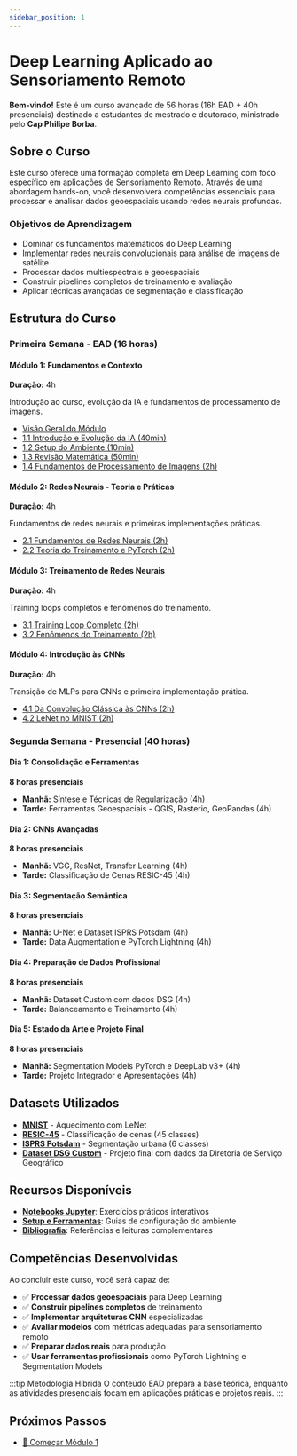 ```yaml
---
sidebar_position: 1
---
```


# Deep Learning Aplicado ao Sensoriamento Remoto

**Bem-vindo!** Este é um curso avançado de 56 horas (16h EAD + 40h presenciais) destinado a estudantes de mestrado e doutorado, ministrado pelo **Cap Philipe Borba**.

## Sobre o Curso

Este curso oferece uma formação completa em Deep Learning com foco específico em aplicações de Sensoriamento Remoto. Através de uma abordagem hands-on, você desenvolverá competências essenciais para processar e analisar dados geoespaciais usando redes neurais profundas.

### Objetivos de Aprendizagem

- Dominar os fundamentos matemáticos do Deep Learning
- Implementar redes neurais convolucionais para análise de imagens de satélite
- Processar dados multiespectrais e geoespaciais
- Construir pipelines completos de treinamento e avaliação
- Aplicar técnicas avançadas de segmentação e classificação

## Estrutura do Curso

### Primeira Semana - EAD (16 horas)

#### Módulo 1: Fundamentos e Contexto
**Duração:** 4h

Introdução ao curso, evolução da IA e fundamentos de processamento de imagens.
- [Visão Geral do Módulo](./modulos/modulo1)
- [1.1 Introdução e Evolução da IA (40min)](./modulos/modulo1/introducao)
- [1.2 Setup do Ambiente (10min)](./modulos/modulo1/setup)
- [1.3 Revisão Matemática (50min)](./modulos/modulo1/matematica)
- [1.4 Fundamentos de Processamento de Imagens (2h)](./modulos/modulo1/processamento-imagens)

#### Módulo 2: Redes Neurais - Teoria e Práticas
**Duração:** 4h

Fundamentos de redes neurais e primeiras implementações práticas.

- [2.1 Fundamentos de Redes Neurais (2h)](./modulos/modulo2/fundamentos/)
- [2.2 Teoria do Treinamento e PyTorch (2h)](./modulos/modulo2/treinamento-pytorch/)

#### Módulo 3: Treinamento de Redes Neurais
**Duração:** 4h

Training loops completos e fenômenos do treinamento.

- [3.1 Training Loop Completo (2h)](./modulos/modulo3/training-loop/)
- [3.2 Fenômenos do Treinamento (2h)](./modulos/modulo3/fenomenos-treinamento/)

#### Módulo 4: Introdução às CNNs
**Duração:** 4h

Transição de MLPs para CNNs e primeira implementação prática.

- [4.1 Da Convolução Clássica às CNNs (2h)](./modulos/modulo4/convolucao-classica-cnns/)
- [4.2 LeNet no MNIST (2h)](./modulos/modulo4/lenet-mnist/)

### Segunda Semana - Presencial (40 horas)

#### Dia 1: Consolidação e Ferramentas
**8 horas presenciais**

- **Manhã:** Síntese e Técnicas de Regularização (4h)
- **Tarde:** Ferramentas Geoespaciais - QGIS, Rasterio, GeoPandas (4h)

#### Dia 2: CNNs Avançadas
**8 horas presenciais**

- **Manhã:** VGG, ResNet, Transfer Learning (4h)
- **Tarde:** Classificação de Cenas RESIC-45 (4h)

#### Dia 3: Segmentação Semântica
**8 horas presenciais**

- **Manhã:** U-Net e Dataset ISPRS Potsdam (4h)
- **Tarde:** Data Augmentation e PyTorch Lightning (4h)

#### Dia 4: Preparação de Dados Profissional
**8 horas presenciais**

- **Manhã:** Dataset Custom com dados DSG (4h)
- **Tarde:** Balanceamento e Treinamento (4h)

#### Dia 5: Estado da Arte e Projeto Final
**8 horas presenciais**

- **Manhã:** Segmentation Models PyTorch e DeepLab v3+ (4h)
- **Tarde:** Projeto Integrador e Apresentações (4h)

## Datasets Utilizados

- **[MNIST](./recursos/datasets/mnist/)** - Aquecimento com LeNet
- **[RESIC-45](./recursos/datasets/resic45/)** - Classificação de cenas (45 classes)
- **[ISPRS Potsdam](./recursos/datasets/isprs-potsdam/)** - Segmentação urbana (6 classes)
- **[Dataset DSG Custom](./recursos/datasets/dsg-custom/)** - Projeto final com dados da Diretoria de Serviço Geográfico

## Recursos Disponíveis

- **[Notebooks Jupyter](./exercicios/)**: Exercícios práticos interativos
- **[Setup e Ferramentas](./recursos/setup/)**: Guias de configuração do ambiente
- **[Bibliografia](./recursos/referencias/)**: Referências e leituras complementares

## Competências Desenvolvidas

Ao concluir este curso, você será capaz de:

- ✅ **Processar dados geoespaciais** para Deep Learning
- ✅ **Construir pipelines completos** de treinamento
- ✅ **Implementar arquiteturas CNN** especializadas
- ✅ **Avaliar modelos** com métricas adequadas para sensoriamento remoto
- ✅ **Preparar dados reais** para produção
- ✅ **Usar ferramentas profissionais** como PyTorch Lightning e Segmentation Models

:::tip Metodologia Híbrida
O conteúdo EAD prepara a base teórica, enquanto as atividades presenciais focam em aplicações práticas e projetos reais.
:::

## Próximos Passos

- [🚀 Começar Módulo 1](./modulos/modulo1/)